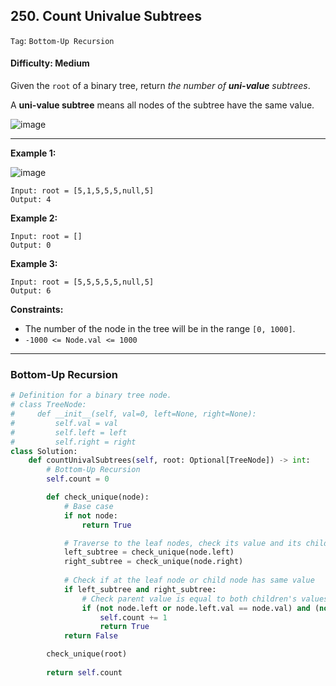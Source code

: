 ## 250. Count Univalue Subtrees

```Tag```: ```Bottom-Up Recursion```

#### Difficulty: Medium

Given the ```root``` of a binary tree, return _the number of __uni-value__ subtrees_.

A __uni-value subtree__ means all nodes of the subtree have the same value.

![image](https://user-images.githubusercontent.com/35042430/214969844-0780f598-c82f-4bce-adb0-5eebdf5b2d5b.png)

---

__Example 1:__

![image](https://assets.leetcode.com/uploads/2020/08/21/unival_e1.jpg)
```
Input: root = [5,1,5,5,5,null,5]
Output: 4
```

__Example 2:__
```
Input: root = []
Output: 0
```

__Example 3:__
```
Input: root = [5,5,5,5,5,null,5]
Output: 6
```

__Constraints:__

- The number of the node in the tree will be in the range ```[0, 1000]```.
- ```-1000 <= Node.val <= 1000```

---

### Bottom-Up Recursion

```Python
# Definition for a binary tree node.
# class TreeNode:
#     def __init__(self, val=0, left=None, right=None):
#         self.val = val
#         self.left = left
#         self.right = right
class Solution:
    def countUnivalSubtrees(self, root: Optional[TreeNode]) -> int:
        # Bottom-Up Recursion
        self.count = 0

        def check_unique(node):
            # Base case
            if not node:
                return True

            # Traverse to the leaf nodes, check its value and its child value and count them, then go up
            left_subtree = check_unique(node.left)
            right_subtree = check_unique(node.right)
            
            # Check if at the leaf node or child node has same value
            if left_subtree and right_subtree:
                # Check parent value is equal to both children's values if exist, then root node is uni-value subtrees
                if (not node.left or node.left.val == node.val) and (not node.right or node.right.val == node.val):
                    self.count += 1
                    return True
            return False

        check_unique(root)
        
        return self.count
```
